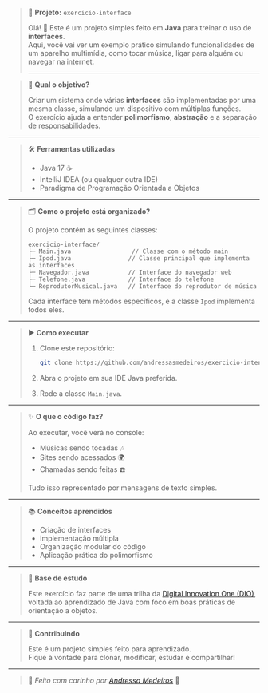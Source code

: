 > 💬 **Projeto:** `exercicio-interface`
>
> Olá! 👋 Este é um projeto simples feito em **Java** para treinar o uso de **interfaces**.  
> Aqui, você vai ver um exemplo prático simulando funcionalidades de um aparelho multimídia, como tocar música, ligar para alguém ou navegar na internet.
>
> ---

> 🧠 **Qual o objetivo?**
>
> Criar um sistema onde várias **interfaces** são implementadas por uma mesma classe, simulando um dispositivo com múltiplas funções.  
> O exercício ajuda a entender **polimorfismo**, **abstração** e a separação de responsabilidades.

---

> 🛠 **Ferramentas utilizadas**
>
> - Java 17 ☕  
> - IntelliJ IDEA (ou qualquer outra IDE)  
> - Paradigma de Programação Orientada a Objetos

---

> 🗂 **Como o projeto está organizado?**
>
> O projeto contém as seguintes classes:
>
> ```
> exercicio-interface/
> ├─ Main.java                 // Classe com o método main
> ├─ Ipod.java                // Classe principal que implementa as interfaces
> ├─ Navegador.java           // Interface do navegador web
> ├─ Telefone.java            // Interface do telefone
> └─ ReprodutorMusical.java   // Interface do reprodutor de música
> ```
>
> Cada interface tem métodos específicos, e a classe `Ipod` implementa todos eles.

---

> ▶️ **Como executar**
>
> 1. Clone este repositório:
>
>    ```bash
>    git clone https://github.com/andressasmedeiros/exercicio-interface.git
>    ```
>
> 2. Abra o projeto em sua IDE Java preferida.
> 3. Rode a classe `Main.java`.

---

> ✨ **O que o código faz?**
>
> Ao executar, você verá no console:
> - Músicas sendo tocadas 🎶  
> - Sites sendo acessados 🌍  
> - Chamadas sendo feitas ☎️
>
> Tudo isso representado por mensagens de texto simples.

---

> 📚 **Conceitos aprendidos**
>
> - Criação de interfaces  
> - Implementação múltipla  
> - Organização modular do código  
> - Aplicação prática do polimorfismo

---

> 🧭 **Base de estudo**
>
> Este exercício faz parte de uma trilha da [Digital Innovation One (DIO)](https://web.dio.me/), voltada ao aprendizado de Java com foco em boas práticas de orientação a objetos.

---

> 🙌 **Contribuindo**
>
> Este é um projeto simples feito para aprendizado.  
> Fique à vontade para clonar, modificar, estudar e compartilhar!

---

> 📌 *Feito com carinho por [Andressa Medeiros](https://github.com/andressasmedeiros)* 💙  
